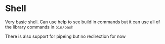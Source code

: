 # Shell

Very basic shell. Can use help to see build in commands but it can use all of the library commands in `bin/bash`

There is also support for pipeing but no redirection for now
